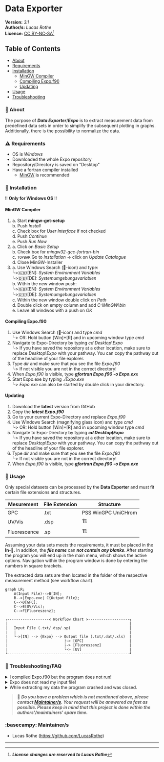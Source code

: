 # Data Exporter 

**Version:** _3.1_ <br>
**Author/s:** _Lucas Rothe_<br>
**Licence:** [CC BY-NC-SA](https://creativecommons.org/licenses/by-nc-sa/4.0/legalcode)[^1] <br>

## Table of Contents
- [About](#about)
- [Requirements](#requirements)
- [Installation](#installation)
  - [MinGW Compiler](#mingw-compiler)
  - [Compiling Expo.f90](#compiling-expof90)
  - [Updating](#updating)
- [Usage](#usage)
- [Troubleshooting](#troubleshooting)


### :dart: About
    
The purpose of ***Data Exporter***/***Expo*** is to extract measurement data from predefined data sets in order to simplify the subsequent plotting in graphs. Additionally, there is the possibility to normalize the data.

### :warning: Requirements
- OS is _Windows_
- Downloaded the whole Expo repository
- Repository/Directory is saved on "Desktop"
- Have a fortran compiler installed
  - [MinGW](https://sourceforge.net/projects/mingw/) is recommended 

### :minidisc: Installation
 :bangbang: **Only for Windows OS** :bangbang:
 
 #### MinGW Compiler
1. a. Start **mingw-get-setup**<br>
  b. Push _Install_<br>
  c. Check box for _User Interface_ if not checked<br>
  d. Push _Continue_<br>
  e. Push _Run Now_<br>
2. a. Click on _Basic Setup_<br>
  b. Check box for _mingw32-gcc-fortran-bin_<br>
  c. `TOPBAR` Go to _Installation_ -> click on _Update Catalogue_<br>
  d. Close MinGW-Installer<br>
3. a. Use Windows Search (:mag_right:-icon) and type:<br>
        └>:gb:/[EN]: _System Environment Variables_<br>
        └>:de:/[DE]: _Systemumgebungsvariablen_<br>
  b. Within the new window push:<br> 
        └>:gb:/[EN]: _System Environment Variables_<br>
        └>:de:/[DE]: _Systemumgebungsvariablen_<br>
  c. Within the new window double click on _Path_<br> 
  d. Double click on empty column and add _C:\MinGW\bin_<br>
  e. Leave all windwos with a push on _OK_<br>      

 #### Compiling Expo.f90
  1. Use Windows Search (:mag_right:-icon) and type _cmd_<br>
      └> OR: Hold button [Win]+[R] and in upcoming window type _cmd_<br>
  2. Navigate to Expo-Directory by typing _cd Desktop\Expo_<br>
      └> If you have saved the repository at a other location, make sure to replace _Desktop\Expo_ with your pathway. You can copy the pathway out of the headline of your file explorer.<br>
  3. Type _dir_ and make sure that you see the file _Expo.f90_<br>
      └> If not visible you are not in the correct directory!<br>
  4. When _Expo.f90_ is visible, type ***gfortran Expo.f90 -o Expo.ex***e<br>
  5. Start Expo.exe by typing _./Expo.exe_<br>
      └> _Expo.exe_ can also be started by double click in your directory.<br>

 #### Updating
  1. Download the **latest** version from GitHub
  2. Copy the ***latest Expo.f90***
  3. Go to your current Expo-Directory and replace _Expo.f90_
  4. Use Windows Search (magnifying glass icon) and type _cmd_<br>
      └> OR: Hold button [Win]+[R] and in upcoming window type _cmd_<br>
  5. Navigate to Expo-Directory by typing ***cd Desktop\Expo***<br>
      └> If you have saved the repository at a other location, make sure to replace _Desktop\Expo_ with your pathway. You can copy the pathway out of the headline of your file explorer.<br>
  6. Type _dir_ and make sure that you see the file _Expo.f90_<br>
      └> If not visible you are not in the correct directory!<br>
  7. When _Expo.f90_ is visible, type ***gfortran Expo.f90 -o Expo.exe***<br>

### :compass: Usage
  Only special datasets can be processed by the **Data Exporter** and must fit certain file extensions and structures.

  |Mesurement|File Extension|Structure|
  |----|----|----|
  |GPC|.txt|PSS WinGPC UniCHrom|
  |UV/Vis|.dsp|:building_construction:|
  |Fluorescence|.sp|:building_construction:| 
  
  Assuming your data sets meets the requirements, it must be placed in the **In**-:file_folder:. In addition, the ***file name*** can ***not contain any blanks***. 
  After starting the program you will end up in the main menu, which shows the active options. Navigation within the program window is done by entering the numbers in square brackets. 

  The extracted data sets are then located in the folder of the respective measurement method (see workflow chart).
    
```mermaid
graph LR;
    A(Input File)-->B[IN];
    B-->|Expo.exe| C{Output File};
    C-->D[GPC];
    C-->E[UV/Vis];
    C-->F[Fluoreszenz];
```

    ┌-------------------< Workflow Chart >-------------------┐
    |                                                        |
    |   Input File (.txt/.dsp/.sp)                           |
    |   |                                                    |
    |   └->[IN] --> {Expo} --> Output file (.txt/.dat/.xls)  |
    |                          ├-> [GPC]                     |
    |                          ├-> [Fluoreszenz]             |
    |                          └-> [UV]                      |
    └--------------------------------------------------------┘

### :anger: Troubleshooting/FAQ
  <details>
    <summary>I compiled Expo.f90 but the program does not run!</summary>
        Please restart your computer and try again. If this does not change anything, recompile Expo.f90.
  </details>

  <details>
    <summary>Expo does not read my input file!</summary>
        Make sure that your file fit the file extension requirements.
  </details>

  <details>
    <summary>While extracting my data the program crashed and was closed.</summary>
        Your data set probably contains a value which does not correspond to the read-in format.
        Often this value is slightly longer than the majority of the values. If it is possible, the
        format should be adjusted.
  </details>

>:speech_balloon: ***Do you have a problem which is not mentioned above, please contact [Maintainer/s](#basecampy-maintainers). Your request will be answered as fast as possible. Please keep in mind that this project is done within the authors'/maintainers' spare time.***

### :basecampy: Maintainer/s
- Lucas Rothe (https://github.com/LucasRothe)

-----------------------
[^1]:***License changes are reserved to Lucas Rothe***